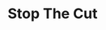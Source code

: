 ---
layout: organizations
title: Stop The Cut
links:
 - type: Website
   url: http://stopthecut.org/
---